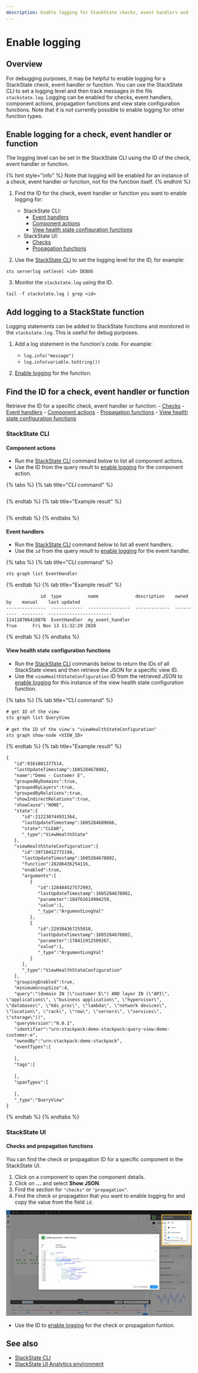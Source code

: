 ```yaml
---
description: Enable logging for StackState checks, event handlers and functions
---
```


# Enable logging

## Overview

For debugging purposes, it may be helpful to enable logging for a StackState check, event handler or function. You can use the StackState CLI to set a logging level and then track messages in the file `stackstate.log`.  Logging can be enabled for checks, event handlers, component actions, propagation functions and view state configuration functions. Note that it is not currently possible to enable logging for other function types.

## Enable logging for a check, event handler or function

The logging level can be set in the StackState CLI using the ID of the check, event handler or function. 

{% hint style="info" %}
Note that logging will be enabled for an instance of a check, event handler or function, not for the function itself.
{% endhint %}

1. Find the ID for the check, event handler or function you want to enable logging for:
    - StackState CLI:
        - [Event handlers](#event-handlers)
        - [Component actions](#component-actions)
        - [View health state configuration functions](#view-health-state-configuration-functions)
    - StackState UI:
        - [Checks](#checks-and-propagation-functions)
        - [Propagation functions](#checks-and-propagation-functions)

2. Use the [StackState CLI](/setup/installation/cli-install.md) to set the logging level for the ID, for example:
```
sts serverlog setlevel <id> DEBUG
```

3. Monitor the `stackstate.log` using the ID.
```
tail -f stackstate.log | grep <id>
```

## Add logging to a StackState function

Logging statements can be added to StackState functions and monitored in the `stackstate.log`. This is useful for debug purposes.

1. Add a log statement in the function's code. For example:
    - `log.info("message")`
    - `log.info(variable.toString())`
    
2. [Enable logging](#enable-logging-for-a-check-event-handler-or-function) for the function.


## Find the ID for a check, event handler or function

Retrieve the ID for a specific check, event handler or function:
    - [Checks](#checks-and-propagation-functions)
    - [Event handlers](#event-handlers)
    - [Component actions](#component-actions)
    - [Propagation functions](#checks-and-propagation-functions)
    - [View health state configuration functions](#view-health-state-configuration-functions)

### StackState CLI

#### Component actions

- Run the [StackState CLI](/setup/installation/cli-install.md) command below to list all component actions.
- Use the ID from the query result to [enable logging](#enable-logging-for-a-check-event-handler-or-function) for the component action.

{% tabs %}
{% tab title="CLI command" %}
```

```
{% endtab %}
{% tab title="Example result" %}
```

```
{% endtab %}
{% endtabs %}

#### Event handlers

- Run the [StackState CLI](/setup/installation/cli-install.md) command below to list all event handlers.
- Use the `id` from the query result to [enable logging](#enable-logging-for-a-check-event-handler-or-function) for the event handler.

{% tabs %}
{% tab title="CLI command" %}
```
sts graph list EventHandler
```
{% endtab %}
{% tab title="Example result" %}
```
             id  type          name              description    owned by    manual    last updated
---------------  ------------  ----------------  -------------  ----------  --------  ------------------------
114118706410878  EventHandler  my_event_handler                             True      Fri Nov 13 11:32:29 2020
```
{% endtab %}
{% endtabs %}

#### View health state configuration functions

- Run the [StackState CLI](/setup/installation/cli-install.md) commands below to return the IDs of all StackState views and then retrieve the JSON for a specific view ID.
- Use the `viewHealthStateConfiguration` ID from the retrieved JSON to [enable logging](#enable-logging-for-a-check-event-handler-or-function) for this instance of the view health state configuration function.

{% tabs %}
{% tab title="CLI command" %}
```
# get ID of the view
sts graph list QueryView

# get the ID of the view's "viewHealthStateConfiguration"
sts graph show-node <VIEW_ID>

```
{% endtab %}
{% tab title="Example result" %}
```
{
   "id":9161801377514,
   "lastUpdateTimestamp":1605284678082,
   "name":"Demo - Customer E",
   "groupedByDomains":true,
   "groupedByLayers":true,
   "groupedByRelations":true,
   "showIndirectRelations":true,
   "showCause":"NONE",
   "state":{
      "id":212230744931364,
      "lastUpdateTimestamp":1605284689666,
      "state":"CLEAR",
      "_type":"ViewHealthState"
   },
   "viewHealthStateConfiguration":{
      "id":39710412772194,
      "lastUpdateTimestamp":1605284678082,
      "function":28286436254116,
      "enabled":true,
      "arguments":[
         {
            "id":128484527572993,
            "lastUpdateTimestamp":1605284678082,
            "parameter":184761614904259,
            "value":1,
            "_type":"ArgumentLongVal"
         },
         {
            "id":229304367255010,
            "lastUpdateTimestamp":1605284678082,
            "parameter":178411912509267,
            "value":1,
            "_type":"ArgumentLongVal"
         }
      ],
      "_type":"ViewHealthStateConfiguration"
   },
   "groupingEnabled":true,
   "minimumGroupSize":4,
   "query":"(domain IN (\"customer E\") AND layer IN (\"API\", \"applications\", \"business application\", \"hypervisor\", \"databases\", \"k8s_proc\", \"lambda\", \"network devices\", \"location\", \"rack\", \"row\", \"servers\", \"services\", \"storage\"))",
   "queryVersion":"0.0.1",
   "identifier":"urn:stackpack:demo-stackpack:query-view:demo-customer-e",
   "ownedBy":"urn:stackpack:demo-stackpack",
   "eventTypes":[
      
   ],
   "tags":[
      
   ],
   "spanTypes":[
      
   ],
   "_type":"QueryView"
}
```
{% endtab %}
{% endtabs %}

### StackState UI

#### Checks and propagation functions

You can find the check or propagation ID for a specific component in the StackState UI.

1. Click on a component to open the component details.
2. Click on **...** and select **Show JSON**.
3. Find the section for `"checks"` or `"propagation"`.
4. Find the check or propagation that you want to enable logging for and copy the value from the field `id`.

![Show JSON](/.gitbook/assets/v41_show-json.png)

- Use the ID to [enable logging](#enable-logging-for-a-check-event-handler-or-function) for the check or propagation funtion.

## See also

- [StackState CLI](/setup/installation/cli-install)
- [StackState UI Analytics environment](/develop/reference/scripting#running-scripts)